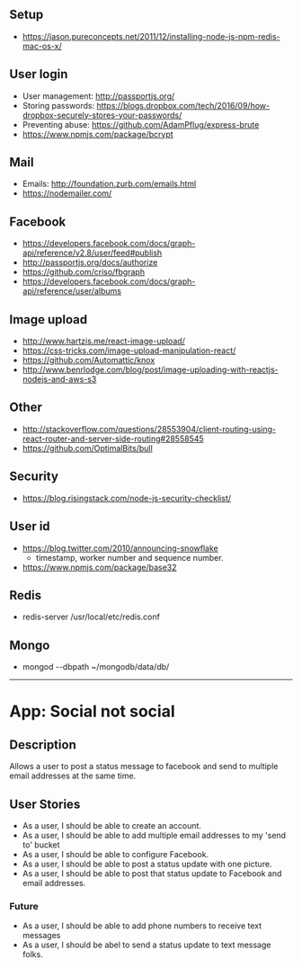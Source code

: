 ## Setup
* https://jason.pureconcepts.net/2011/12/installing-node-js-npm-redis-mac-os-x/


## User login
* User management: http://passportjs.org/
* Storing passwords: https://blogs.dropbox.com/tech/2016/09/how-dropbox-securely-stores-your-passwords/
* Preventing abuse: https://github.com/AdamPflug/express-brute
* https://www.npmjs.com/package/bcrypt

## Mail 
* Emails: http://foundation.zurb.com/emails.html
* https://nodemailer.com/

## Facebook
* https://developers.facebook.com/docs/graph-api/reference/v2.8/user/feed#publish
* http://passportjs.org/docs/authorize
* https://github.com/criso/fbgraph
* https://developers.facebook.com/docs/graph-api/reference/user/albums

## Image upload
* http://www.hartzis.me/react-image-upload/
* https://css-tricks.com/image-upload-manipulation-react/
* https://github.com/Automattic/knox
* http://www.benrlodge.com/blog/post/image-uploading-with-reactjs-nodejs-and-aws-s3

## Other
* http://stackoverflow.com/questions/28553904/client-routing-using-react-router-and-server-side-routing#28558545
* https://github.com/OptimalBits/bull

## Security
* https://blog.risingstack.com/node-js-security-checklist/

## User id
* https://blog.twitter.com/2010/announcing-snowflake
    * timestamp, worker number and sequence number.
* https://www.npmjs.com/package/base32


## Redis
* redis-server /usr/local/etc/redis.conf

## Mongo
* mongod --dbpath ~/mongodb/data/db/

---
# App: Social not social
## Description
Allows a user to post a status message to facebook and send to multiple email addresses at the same time.

## User Stories
* As a user, I should be able to create an account.
* As a user, I should be able to add multiple email addresses to my 'send to' bucket
* As a user, I should be able to configure Facebook.
* As a user, I should be able to post a status update with one picture.
* As a user, I should be able to post that status update to Facebook and email addresses.


### Future
* As a user, I should be able to add phone numbers to receive text messages
* As a user, I should be abel to send a status update to text message folks.
